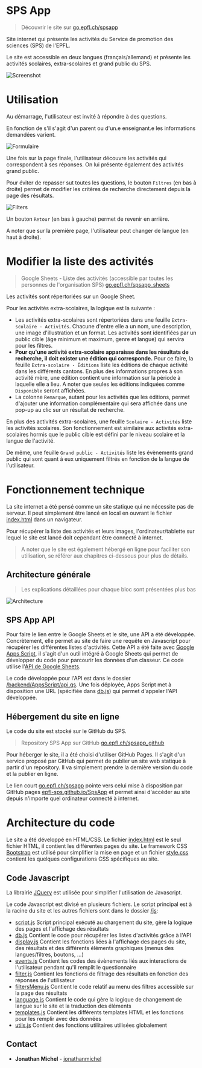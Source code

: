 # SPS App

> Découvrir le site sur  [go.epfl.ch/spsapp](https://go.epfl.ch/spsapp)

Site internet qui présente les activités du Service de promotion des sciences (SPS) de l'EPFL.

Le site est accessible en deux langues (français/allemand) et présente les activités scolaires, extra-scolaires et grand public du SPS.

![Screenshot](doc/results_screenshot.png)

# Utilisation
Au démarrage, l'utilisateur est invité à répondre à des questions.

En fonction de s'il s'agit d'un parent ou d'un.e enseignant.e les informations demandées varient. 

![Formulaire](doc/form.png)

Une fois sur la page finale, l'utilisateur découvre les activités qui correspondent à ses réponses. On lui présente également des activités grand public.

Pour éviter de repasser sut toutes les questions, le bouton `Filtres` (en bas à droite) permet de modifier les critères de recherche directement depuis la page des résultats.

![Filters](doc/filtersMenu.png)

Un bouton `Retour` (en bas à gauche) permet de revenir en arrière.

A noter que sur la première page, l'utilisateur peut changer de langue (en haut à droite).

# Modifier la liste des activités
> Google Sheets - Liste des activités (accessible par toutes les personnes de l'organisation SPS) [go.epfl.ch/spsapp_sheets](https://go.epfl.ch/spsapp_sheets)

Les activités sont répertoriées sur un Google Sheet.

Pour les activités extra-scolaires, la logique est la suivante :
- Les activités extra-scolaires sont répertoriées dans une feuille `Extra-scolaire - Activités`. Chacune d'entre elle a un nom, une description, une image d'illustration et un format. Les activités sont identifiées par un public cible (âge minimum et maximum, genre et langue) qui servira pour les filtres.
- **Pour qu'une activité extra-scolaire apparaisse dans les résultats de recherche, il doit exister une édition qui corresponde.** Pour ce faire, la feuille `Extra-scolaire - Éditions` liste les éditions de chaque activité dans les différents cantons. En plus des informations propres à son activité mère, une édition contient une information sur la période à laquelle elle a lieu. A noter que seules les éditions indiquées comme `Disponible` seront affichées.
- La colonne `Remarque`, autant pour les activités que les éditions, permet d'ajouter une information complémentaire qui sera affichée dans une pop-up au clic sur un résultat de recherche.

En plus des activités extra-scolaires, une feuille `Scolaire - Activités` liste les activités scolaires. Son fonctionnement est similaire aux activités extra-scolaires hormis que le public cible est défini par le niveau scolaire et la langue de l'activité. 

De même, une feuille `Grand public - Activités` liste les évènements grand public qui sont quant à eux uniquement filtrés en fonction de la langue de l'utilisateur. 


# Fonctionnement technique

La site internet a été pensé comme un site statique qui ne nécessite pas de serveur. Il peut simplement être lancé en local en ouvrant le fichier [index.html](/index.html) dans un navigateur.

Pour récupérer la liste des activités et leurs images, l'ordinateur/tablette sur lequel le site est lancé doit cependant être connecté à internet.

> A noter que le site est également hébergé en ligne pour faciliter son utilisation, se référer aux chapitres ci-dessous pour plus de détails. 

## Architecture générale

> Les explications détaillées pour chaque bloc sont présentées plus bas

![Architecture](doc/architecture.png)

## SPS App API

Pour faire le lien entre le Google Sheets et le site, une API a été développée. Concrètement, elle permet au site de faire une requête en Javascript pour récupérer les différentes listes d'activités. Cette API a été faite avec [Google Apps Script](https://developers.google.com/apps-script?hl=fr), il s'agit d'un outil intégré à Google Sheets qui permet de développer du code pour parcourir les données d'un classeur. Ce code utilise l'[API de Google Sheets](https://developers.google.com/sheets/api/guides/concepts?hl=fr).

Le code développée pour l'API est dans le dossier [/backend/AppsScript/api.gs](/backend/AppsScript/api.gs). Une fois déployée, Apps Script met à disposition une URL (spécifiée dans [db.js](./js/db.js)) qui permet d'appeler l'API développée. 

## Hébergement du site en ligne
Le code du site est stocké sur le GitHub du SPS.

> Repository SPS App sur GitHub [go.epfl.ch/spsapp_github](https://go.epfl.ch/spsapp_github)

Pour héberger le site, il a été choisi d'utiliser GitHub Pages. Il s'agit d'un service proposé par GitHub qui permet de publier un site web statique à partir d'un repository. Il va simplement prendre la dernière version du code et la publier en ligne.

Le lien court [go.epfl.ch/spsapp](https://go.epfl.ch/spsapp) pointe vers celui mise à disposition par GitHub pages [epfl-sps.github.io/SpsApp](https://epfl-sps.github.io/SpsApp) et permet ainsi d'accéder au site depuis n'importe quel ordinateur connecté à internet.

# Architecture du code

Le site a été développé en HTML/CSS. Le fichier [index.html](/index.html) est le seul fichier HTML, il contient les différentes pages du site. Le framework CSS [Bootstrap](https://getbootstrap.com/) est utilisé pour simplifier la mise en page et un fichier [style.css](/style.css) contient les quelques configurations CSS spécifiques au site.

## Code Javascript
La librairie [JQuery](https://jquery.com/) est utilisée pour simplifier l'utilisation de Javascript.

Le code Javascript est divisé en plusieurs fichiers. Le script principal est à la racine du site et les autres fichiers sont dans le dossier [/js](/js):
- [script.js](./script.js) Script principal exécuté au chargement du site, gère la logique des pages et l'affichage des résultats
- [db.js](./js/db.js) Contient le code pour récupérer les listes d'activités grâce à l'API
- [display.js](./js/display.js) Contient les fonctions liées à l'affichage des pages du site, des résultats et des différents éléments graphiques (menus des langues/filtres, boutons, ...)
- [events.js](./js/events.js) Contient les codes des évènements liés aux interactions de l'utilisateur pendant qu'il remplit le questionnaire
- [filter.js](./js/filter.js) Contient les fonctions de filtrage des résultats en fonction des réponses de l'utilisateur
- [filtersMenu.js](./js/filtersMenu.js) Contient le code relatif au menu des filtres accessible sur la page des résultats
- [language.js](./js/language.js) Contient le code qui gère la logique de changement de langue sur le site et la traduction des éléments 
- [templates.js](./js/templates.js) Contient les différents templates HTML et les fonctions pour les remplir avec des données
- [utils.js](./js/utils.js) Contient des fonctions utilitaires utilisées globalement

## Contact

* **Jonathan Michel** - [jonathanmichel](https://github.com/jonathanmichel) 